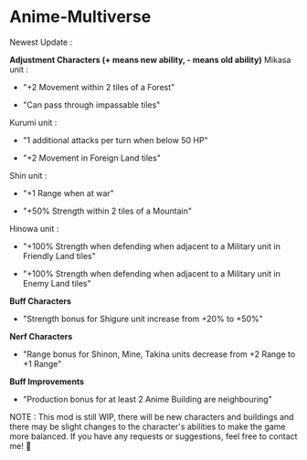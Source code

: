 # Anime-Multiverse
Newest Update :

**Adjustment Characters (+ means new ability, - means old ability)**
Mikasa unit : 
+ "+2 Movement within 2 tiles of a Forest"
- "Can pass through impassable tiles"

Kurumi unit :
+ "1 additional attacks per turn when below 50 HP"
- "+2 Movement in Foreign Land tiles"

Shin unit :
+ "+1 Range when at war"
- "+50% Strength within 2 tiles of a Mountain"

Hinowa unit : 
+ "+100% Strength when defending when adjacent to a Military unit in Friendly Land tiles"
- "+100% Strength when defending when adjacent to a Military unit in Enemy Land tiles"

**Buff Characters**
- "Strength bonus for Shigure unit increase from +20% to +50%"

**Nerf Characters**
- "Range bonus for Shinon, Mine, Takina units decrease from +2 Range to +1 Range"

**Buff Improvements**
- "Production bonus for at least 2 Anime Building are neighbouring"

NOTE : This mod is still WIP, there will be new characters and buildings and there may be slight changes to the character's abilities to make the game more balanced.
If you have any requests or suggestions, feel free to contact me! 🙏
